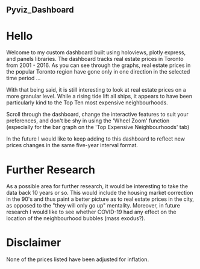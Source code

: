 ## Pyviz_Dashboard ##

# Hello #

Welcome to my custom dashboard built using holoviews, plotly express, and panels libraries. The dashboard tracks real estate prices in Toronto from 2001 - 2016. As you can see through the graphs, real estate prices in the popular Toronto region have gone only in one direction in the selected time period ...

With that being said, it is still interesting to look at real estate prices on a more granular level. While a rising tide lift all ships, it appears to have been particularly kind to the Top Ten most expensive neighbourhoods.

Scroll through the dashboard, change the interactive features to suit your preferences, and don't be shy in using the 'Wheel Zoom' function (especially for the bar graph on the 'Top Expensive Neighbourhoods' tab)

In the future I would like to keep adding to this dashboard to reflect new prices changes in the same five-year interval format. 

# Further Research #

As a possible area for further research, it would be interesting to take the data back 10 years or so. This would include the housing market correction in the 90's and thus paint a better picture as to real estate prices in the city, as opposed to the "they will only go up" mentality. Moreover, in future research I would like to see whether COVID-19 had any effect on the location of the neighbourhood bubbles (mass exodus?). 

# Disclaimer #

None of the prices listed have been adjusted for inflation. 


